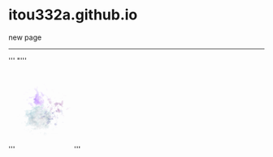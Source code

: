 <head>
<?xml version="1.0" encoding="UTF-8" standalone="no"?>
<!-- Created with Inkscape (http://www.inkscape.org/) --></head>

# itou332a.github.io
new page<hr>
<p>'''<?xml version="1.0" encoding="UTF-8" standalone="no"?>
<!-- Created with Inkscape (http://www.inkscape.org/) -->"'''</p>
'''<svg
   width="30.82056mm"
   height="41.91138mm"
   viewBox="0 0 630.82055 641.91137"
   version="1.1"
   id="svg5"
   inkscape:version="1.1 (c68e22c387, 2021-05-23)"
   sodipodi:docname="suisai-1.svg"
   xmlns:inkscape="http://www.inkscape.org/namespaces/inkscape"
   xmlns:sodipodi="http://sodipodi.sourceforge.net/DTD/sodipodi-0.dtd"
   xmlns:xlink="http://www.w3.org/1999/xlink"
   xmlns="http://www.w3.org/2000/svg"
   xmlns:svg="http://www.w3.org/2000/svg">
  <sodipodi:namedview
     id="namedview7"
     pagecolor="#ffffff"
     bordercolor="#666666"
     borderopacity="1.0"
     inkscape:pageshadow="2"
     inkscape:pageopacity="0.0"
     inkscape:pagecheckerboard="0"
     inkscape:document-units="mm"
     showgrid="false"
     inkscape:zoom="0.24630192"
     inkscape:cx="970.35379"
     inkscape:cy="1412.9001"
     inkscape:window-width="1920"
     inkscape:window-height="986"
     inkscape:window-x="-11"
     inkscape:window-y="-11"
     inkscape:window-maximized="1"
     inkscape:current-layer="layer1" />
  <defs
     id="defs2">
    <rect
       x="582.61829"
       y="432.39615"
       width="25.075897"
       height="156.81216"
       id="rect13745" />
    <rect
       x="302.4743"
       y="495.32703"
       width="362.0607"
       height="207.56288"
       id="rect10275" />
    <rect
       x="85.261215"
       y="129.92184"
       width="637.42908"
       height="535.92761"
       id="rect8813" />
    <linearGradient
       inkscape:collect="always"
       id="linearGradient5801">
      <stop
         style="stop-color:#000000;stop-opacity:1;"
         offset="0"
         id="stop5797" />
      <stop
         style="stop-color:#000000;stop-opacity:0;"
         offset="1"
         id="stop5799" />
    </linearGradient>
    <linearGradient
       inkscape:collect="always"
       id="linearGradient5635">
      <stop
         style="stop-color:#000000;stop-opacity:1;"
         offset="0"
         id="stop5631" />
      <stop
         style="stop-color:#008080;stop-opacity:1"
         offset="1"
         id="stop5633" />
    </linearGradient>
    <linearGradient
       inkscape:collect="always"
       id="linearGradient4685">
      <stop
         style="stop-color:#ff6fff;stop-opacity:1;"
         offset="0"
         id="stop4681" />
      <stop
         style="stop-color:#ff6fff;stop-opacity:0;"
         offset="1"
         id="stop4683" />
    </linearGradient>
    <linearGradient
       inkscape:collect="always"
       id="linearGradient4479">
      <stop
         style="stop-color:#cd0080;stop-opacity:1;"
         offset="0"
         id="stop4475" />
      <stop
         style="stop-color:#cd0080;stop-opacity:0;"
         offset="1"
         id="stop4477" />
    </linearGradient>
    <linearGradient
       inkscape:collect="always"
       id="linearGradient3395">
      <stop
         style="stop-color:#000080;stop-opacity:1"
         offset="0"
         id="stop3391" />
      <stop
         style="stop-color:#ffffff;stop-opacity:1"
         offset="1"
         id="stop3393" />
    </linearGradient>
    <linearGradient
       inkscape:collect="always"
       id="linearGradient139">
      <stop
         style="stop-color:#ffff00;stop-opacity:1"
         offset="0"
         id="stop135" />
      <stop
         style="stop-color:#0000ff;stop-opacity:1"
         offset="1"
         id="stop137" />
    </linearGradient>
    <linearGradient
       inkscape:collect="always"
       xlink:href="#linearGradient139"
       id="linearGradient141"
       x1="107.1023"
       y1="167.86958"
       x2="-26.585678"
       y2="82.035805"
       gradientUnits="userSpaceOnUse"
       gradientTransform="translate(-105.81103,40.283384)" />
    <linearGradient
       inkscape:collect="always"
       xlink:href="#linearGradient3395"
       id="linearGradient3397"
       x1="67.138985"
       y1="170.26443"
       x2="93.457451"
       y2="139.11195"
       gradientUnits="userSpaceOnUse"
       gradientTransform="translate(81.758549,-157.38573)" />
    <linearGradient
       inkscape:collect="always"
       xlink:href="#linearGradient4479"
       id="linearGradient4327"
       x1="42.968945"
       y1="112.25636"
       x2="100.4399"
       y2="119.23882"
       gradientUnits="userSpaceOnUse"
       gradientTransform="translate(81.758549,-157.38573)" />
    <linearGradient
       inkscape:collect="always"
       xlink:href="#linearGradient4685"
       id="linearGradient4687"
       x1="105.81102"
       y1="43.506054"
       x2="235.7921"
       y2="81.103836"
       gradientUnits="userSpaceOnUse"
       gradientTransform="translate(-155.7019,-65.539606)" />
    <linearGradient
       inkscape:collect="always"
       xlink:href="#linearGradient4479"
       id="linearGradient5015"
       x1="19.33602"
       y1="181.54381"
       x2="84.326553"
       y2="255.1281"
       gradientUnits="userSpaceOnUse"
       gradientTransform="translate(147.49773,-248.9633)" />
    <linearGradient
       inkscape:collect="always"
       xlink:href="#linearGradient5635"
       id="linearGradient5637"
       x1="34.912266"
       y1="259.96213"
       x2="95.068787"
       y2="220.75294"
       gradientUnits="userSpaceOnUse"
       gradientTransform="translate(147.49773,-248.9633)" />
    <radialGradient
       inkscape:collect="always"
       xlink:href="#linearGradient5801"
       id="radialGradient5803"
       cx="262.10461"
       cy="113.88396"
       fx="262.10461"
       fy="113.88396"
       r="43.237499"
       gradientUnits="userSpaceOnUse"
       gradientTransform="matrix(-0.78260874,-0.4472049,0.49614039,-0.86824231,98.732046,194.05978)" />
    <filter
       inkscape:label="Watercolor"
       inkscape:menu="Textures"
       inkscape:menu-tooltip="Cloudy watercolor effect"
       style="color-interpolation-filters:sRGB"
       id="filter6491"
       x="-1.1402178"
       y="-1.1402178"
       width="3.2928848"
       height="3.2928848">
      <feGaussianBlur
         stdDeviation="58.269853"
         in="SourceGraphic"
         result="result0"
         id="feGaussianBlur6465" />
      <feTurbulence
         result="result1"
         numOctaves="1"
         seed="488"
         baseFrequency="0.095"
         type="turbulence"
         id="feTurbulence6467" />
      <feComposite
         in="result0"
         in2="result1"
         operator="in"
         result="result2"
         id="feComposite6469" />
      <feComposite
         operator="arithmetic"
         in2="result2"
         k3="1"
         k1="3"
         result="result91"
         id="feComposite6471"
         in="result4"
         k2="0"
         k4="0" />
      <feBlend
         mode="multiply"
         result="fbSourceGraphic"
         in2="result91"
         id="feBlend6473" />
      <feColorMatrix
         result="fbSourceGraphicAlpha"
         in="fbSourceGraphic"
         values="0 0 0 0 0 0 0 1 0 0 0 0 1 0 0 0 0 0 5 0"
         id="feColorMatrix6475" />
      <feGaussianBlur
         result="result0"
         in="fbSourceGraphicAlpha"
         stdDeviation="3"
         id="feGaussianBlur6477" />
      <feOffset
         result="result3"
         in="result0"
         dy="2"
         dx="2"
         id="feOffset6479" />
      <feSpecularLighting
         specularExponent="30"
         specularConstant="1.10000002"
         surfaceScale="2"
         lighting-color="#6fecfd"
         result="result1"
         in="result0"
         id="feSpecularLighting6483">
        <fePointLight
           z="20000"
           y="-10000"
           x="-5000"
           id="fePointLight6481" />
      </feSpecularLighting>
      <feComposite
         operator="in"
         result="result2"
         in="result1"
         in2="fbSourceGraphicAlpha"
         id="feComposite6485" />
      <feComposite
         k3="1"
         k2="3"
         operator="arithmetic"
         result="result4"
         in="fbSourceGraphic"
         in2="result2"
         id="feComposite6487"
         k1="0"
         k4="0" />
      <feBlend
         mode="multiply"
         in2="result4"
         id="feBlend6489"
         result="fbSourceGraphic" />
      <feColorMatrix
         result="fbSourceGraphicAlpha"
         in="fbSourceGraphic"
         values="0 0 0 -1 0 0 0 0 -1 0 0 0 0 -1 0 0 0 0 1 0"
         id="feColorMatrix6725" />
      <feGaussianBlur
         id="feGaussianBlur6727"
         stdDeviation="15"
         result="result8"
         in="fbSourceGraphic" />
      <feTurbulence
         id="feTurbulence6729"
         seed="27"
         result="result7"
         type="fractalNoise"
         numOctaves="5"
         baseFrequency="0.025" />
      <feComposite
         in2="result8"
         id="feComposite6731"
         result="result6"
         operator="over"
         in="result7" />
      <feColorMatrix
         id="feColorMatrix6733"
         result="result9"
         values="1 0 0 0 0 0 1 0 0 0 0 0 1 0 0 0 0 0 6 -4 " />
      <feDisplacementMap
         in2="result9"
         id="feDisplacementMap6735"
         in="result7"
         xChannelSelector="A"
         yChannelSelector="A"
         scale="45"
         result="result4" />
      <feComposite
         in2="result4"
         id="feComposite6737"
         result="result2"
         operator="in"
         in="result8" />
      <feComposite
         in2="result9"
         id="feComposite6739"
         result="fbSourceGraphic"
         in="result2"
         operator="in" />
      <feComposite
         in2="fbSourceGraphic"
         id="feComposite6741"
         operator="arithmetic"
         k2="1"
         k1="0.5"
         in="fbSourceGraphic"
         result="result91"
         k3="0"
         k4="0" />
      <feBlend
         in2="result91"
         id="feBlend6743"
         in="fbSourceGraphic"
         mode="multiply" />
    </filter>
    <filter
       inkscape:label="Watercolor"
       inkscape:menu="Textures"
       inkscape:menu-tooltip="Cloudy watercolor effect"
       style="color-interpolation-filters:sRGB"
       id="filter6519"
       x="-1.5571686"
       y="-1.5571686"
       width="4.1336305"
       height="4.1336305">
      <feGaussianBlur
         stdDeviation="49.203249"
         in="SourceGraphic"
         result="result0"
         id="feGaussianBlur6493" />
      <feTurbulence
         result="result1"
         numOctaves="1"
         seed="488"
         baseFrequency="0.095"
         type="turbulence"
         id="feTurbulence6495" />
      <feComposite
         in="result0"
         in2="result1"
         operator="in"
         result="result2"
         id="feComposite6497" />
      <feComposite
         operator="arithmetic"
         in2="result2"
         k3="1"
         k1="3"
         result="result91"
         id="feComposite6499"
         in="result4"
         k2="0"
         k4="0" />
      <feBlend
         mode="multiply"
         result="fbSourceGraphic"
         in2="result91"
         id="feBlend6501" />
      <feColorMatrix
         result="fbSourceGraphicAlpha"
         in="fbSourceGraphic"
         values="0 0 0 0 0 0 0 1 0 0 0 0 1 0 0 0 0 0 5 0"
         id="feColorMatrix6503" />
      <feGaussianBlur
         result="result0"
         in="fbSourceGraphicAlpha"
         stdDeviation="3"
         id="feGaussianBlur6505" />
      <feOffset
         result="result3"
         in="result0"
         dy="2"
         dx="2"
         id="feOffset6507" />
      <feSpecularLighting
         specularExponent="30"
         specularConstant="1.10000002"
         surfaceScale="2"
         lighting-color="#6fecfd"
         result="result1"
         in="result0"
         id="feSpecularLighting6511">
        <fePointLight
           z="20000"
           y="-10000"
           x="-5000"
           id="fePointLight6509" />
      </feSpecularLighting>
      <feComposite
         operator="in"
         result="result2"
         in="result1"
         in2="fbSourceGraphicAlpha"
         id="feComposite6513" />
      <feComposite
         k3="1"
         k2="3"
         operator="arithmetic"
         result="result4"
         in="fbSourceGraphic"
         in2="result2"
         id="feComposite6515"
         k1="0"
         k4="0" />
      <feBlend
         mode="multiply"
         in2="result4"
         id="feBlend6517"
         result="fbSourceGraphic" />
      <feColorMatrix
         result="fbSourceGraphicAlpha"
         in="fbSourceGraphic"
         values="0 0 0 -1 0 0 0 0 -1 0 0 0 0 -1 0 0 0 0 1 0"
         id="feColorMatrix6745" />
      <feGaussianBlur
         id="feGaussianBlur6747"
         stdDeviation="15"
         result="result8"
         in="fbSourceGraphic" />
      <feTurbulence
         id="feTurbulence6749"
         seed="27"
         result="result7"
         type="fractalNoise"
         numOctaves="5"
         baseFrequency="0.025" />
      <feComposite
         in2="result8"
         id="feComposite6751"
         result="result6"
         operator="over"
         in="result7" />
      <feColorMatrix
         id="feColorMatrix6753"
         result="result9"
         values="1 0 0 0 0 0 1 0 0 0 0 0 1 0 0 0 0 0 6 -4 " />
      <feDisplacementMap
         in2="result9"
         id="feDisplacementMap6755"
         in="result7"
         xChannelSelector="A"
         yChannelSelector="A"
         scale="45"
         result="result4" />
      <feComposite
         in2="result4"
         id="feComposite6757"
         result="result2"
         operator="in"
         in="result8" />
      <feComposite
         in2="result9"
         id="feComposite6759"
         result="fbSourceGraphic"
         in="result2"
         operator="in" />
      <feComposite
         in2="fbSourceGraphic"
         id="feComposite6761"
         operator="arithmetic"
         k2="1"
         k1="0.5"
         in="fbSourceGraphic"
         result="result91"
         k3="0"
         k4="0" />
      <feBlend
         in2="result91"
         id="feBlend6763"
         in="fbSourceGraphic"
         mode="multiply" />
    </filter>
    <filter
       inkscape:label="Watercolor"
       inkscape:menu="Textures"
       inkscape:menu-tooltip="Cloudy watercolor effect"
       style="color-interpolation-filters:sRGB"
       id="filter6547"
       x="-3.5159403"
       y="-3.5159403"
       width="8.0702685"
       height="8.0702685">
      <feGaussianBlur
         stdDeviation="58.269853"
         in="SourceGraphic"
         result="result0"
         id="feGaussianBlur6521" />
      <feTurbulence
         result="result1"
         numOctaves="1"
         seed="488"
         baseFrequency="0.095"
         type="turbulence"
         id="feTurbulence6523" />
      <feComposite
         in="result0"
         in2="result1"
         operator="in"
         result="result2"
         id="feComposite6525" />
      <feComposite
         operator="arithmetic"
         in2="result2"
         k3="1"
         k1="3"
         result="result91"
         id="feComposite6527"
         in="result4"
         k2="0"
         k4="0" />
      <feBlend
         mode="multiply"
         result="fbSourceGraphic"
         in2="result91"
         id="feBlend6529" />
      <feColorMatrix
         result="fbSourceGraphicAlpha"
         in="fbSourceGraphic"
         values="0 0 0 0 0 0 0 1 0 0 0 0 1 0 0 0 0 0 5 0"
         id="feColorMatrix6531" />
      <feGaussianBlur
         result="result0"
         in="fbSourceGraphicAlpha"
         stdDeviation="3"
         id="feGaussianBlur6533" />
      <feOffset
         result="result3"
         in="result0"
         dy="2"
         dx="2"
         id="feOffset6535" />
      <feSpecularLighting
         specularExponent="30"
         specularConstant="1.10000002"
         surfaceScale="2"
         lighting-color="#6fecfd"
         result="result1"
         in="result0"
         id="feSpecularLighting6539">
        <fePointLight
           z="20000"
           y="-10000"
           x="-5000"
           id="fePointLight6537" />
      </feSpecularLighting>
      <feComposite
         operator="in"
         result="result2"
         in="result1"
         in2="fbSourceGraphicAlpha"
         id="feComposite6541" />
      <feComposite
         k3="1"
         k2="3"
         operator="arithmetic"
         result="result4"
         in="fbSourceGraphic"
         in2="result2"
         id="feComposite6543"
         k1="0"
         k4="0" />
      <feBlend
         mode="multiply"
         in2="result4"
         id="feBlend6545"
         result="fbSourceGraphic" />
      <feColorMatrix
         result="fbSourceGraphicAlpha"
         in="fbSourceGraphic"
         values="0 0 0 -1 0 0 0 0 -1 0 0 0 0 -1 0 0 0 0 1 0"
         id="feColorMatrix6765" />
      <feGaussianBlur
         id="feGaussianBlur6767"
         stdDeviation="15"
         result="result8"
         in="fbSourceGraphic" />
      <feTurbulence
         id="feTurbulence6769"
         seed="27"
         result="result7"
         type="fractalNoise"
         numOctaves="5"
         baseFrequency="0.025" />
      <feComposite
         in2="result8"
         id="feComposite6771"
         result="result6"
         operator="over"
         in="result7" />
      <feColorMatrix
         id="feColorMatrix6773"
         result="result9"
         values="1 0 0 0 0 0 1 0 0 0 0 0 1 0 0 0 0 0 6 -4 " />
      <feDisplacementMap
         in2="result9"
         id="feDisplacementMap6775"
         in="result7"
         xChannelSelector="A"
         yChannelSelector="A"
         scale="45"
         result="result4" />
      <feComposite
         in2="result4"
         id="feComposite6777"
         result="result2"
         operator="in"
         in="result8" />
      <feComposite
         in2="result9"
         id="feComposite6779"
         result="fbSourceGraphic"
         in="result2"
         operator="in" />
      <feComposite
         in2="fbSourceGraphic"
         id="feComposite6781"
         operator="arithmetic"
         k2="1"
         k1="0.5"
         in="fbSourceGraphic"
         result="result91"
         k3="0"
         k4="0" />
      <feBlend
         in2="result91"
         id="feBlend6783"
         in="fbSourceGraphic"
         mode="multiply" />
    </filter>
    <filter
       inkscape:label="Watercolor"
       inkscape:menu="Textures"
       inkscape:menu-tooltip="Cloudy watercolor effect"
       style="color-interpolation-filters:sRGB"
       id="filter6575"
       x="-1.7977314"
       y="-1.7977314"
       width="4.6185909"
       height="4.6185909">
      <feGaussianBlur
         stdDeviation="46.719386"
         in="SourceGraphic"
         result="result0"
         id="feGaussianBlur6549" />
      <feTurbulence
         result="result1"
         numOctaves="1"
         seed="488"
         baseFrequency="0.095"
         type="turbulence"
         id="feTurbulence6551" />
      <feComposite
         in="result0"
         in2="result1"
         operator="in"
         result="result2"
         id="feComposite6553" />
      <feComposite
         operator="arithmetic"
         in2="result2"
         k3="1"
         k1="3"
         result="result91"
         id="feComposite6555"
         in="result4"
         k2="0"
         k4="0" />
      <feBlend
         mode="multiply"
         result="fbSourceGraphic"
         in2="result91"
         id="feBlend6557" />
      <feColorMatrix
         result="fbSourceGraphicAlpha"
         in="fbSourceGraphic"
         values="0 0 0 0 0 0 0 1 0 0 0 0 1 0 0 0 0 0 5 0"
         id="feColorMatrix6559" />
      <feGaussianBlur
         result="result0"
         in="fbSourceGraphicAlpha"
         stdDeviation="3"
         id="feGaussianBlur6561" />
      <feOffset
         result="result3"
         in="result0"
         dy="2"
         dx="2"
         id="feOffset6563" />
      <feSpecularLighting
         specularExponent="30"
         specularConstant="1.10000002"
         surfaceScale="2"
         lighting-color="#6fecfd"
         result="result1"
         in="result0"
         id="feSpecularLighting6567">
        <fePointLight
           z="20000"
           y="-10000"
           x="-5000"
           id="fePointLight6565" />
      </feSpecularLighting>
      <feComposite
         operator="in"
         result="result2"
         in="result1"
         in2="fbSourceGraphicAlpha"
         id="feComposite6569" />
      <feComposite
         k3="1"
         k2="3"
         operator="arithmetic"
         result="result4"
         in="fbSourceGraphic"
         in2="result2"
         id="feComposite6571"
         k1="0"
         k4="0" />
      <feBlend
         mode="multiply"
         in2="result4"
         id="feBlend6573"
         result="fbSourceGraphic" />
      <feColorMatrix
         result="fbSourceGraphicAlpha"
         in="fbSourceGraphic"
         values="0 0 0 -1 0 0 0 0 -1 0 0 0 0 -1 0 0 0 0 1 0"
         id="feColorMatrix6785" />
      <feGaussianBlur
         id="feGaussianBlur6787"
         stdDeviation="15"
         result="result8"
         in="fbSourceGraphic" />
      <feTurbulence
         id="feTurbulence6789"
         seed="27"
         result="result7"
         type="fractalNoise"
         numOctaves="5"
         baseFrequency="0.025" />
      <feComposite
         in2="result8"
         id="feComposite6791"
         result="result6"
         operator="over"
         in="result7" />
      <feColorMatrix
         id="feColorMatrix6793"
         result="result9"
         values="1 0 0 0 0 0 1 0 0 0 0 0 1 0 0 0 0 0 6 -4 " />
      <feDisplacementMap
         in2="result9"
         id="feDisplacementMap6795"
         in="result7"
         xChannelSelector="A"
         yChannelSelector="A"
         scale="45"
         result="result4" />
      <feComposite
         in2="result4"
         id="feComposite6797"
         result="result2"
         operator="in"
         in="result8" />
      <feComposite
         in2="result9"
         id="feComposite6799"
         result="fbSourceGraphic"
         in="result2"
         operator="in" />
      <feComposite
         in2="fbSourceGraphic"
         id="feComposite6801"
         operator="arithmetic"
         k2="1"
         k1="0.5"
         in="fbSourceGraphic"
         result="result91"
         k3="0"
         k4="0" />
      <feBlend
         in2="result91"
         id="feBlend6803"
         in="fbSourceGraphic"
         mode="multiply" />
    </filter>
    <filter
       inkscape:menu="Textures"
       inkscape:label="Watercolor"
       inkscape:menu-tooltip="Cloudy watercolor effect"
       height="3.3123757"
       y="-1.1561878"
       width="3.3123757"
       x="-1.1561878"
       style="color-interpolation-filters:sRGB"
       id="filter7693">
      <feGaussianBlur
         stdDeviation="39.847637"
         result="result8"
         id="feGaussianBlur7675" />
      <feTurbulence
         seed="27"
         result="result7"
         type="fractalNoise"
         numOctaves="5"
         baseFrequency="0.025"
         id="feTurbulence7677" />
      <feComposite
         in2="result8"
         result="result6"
         operator="over"
         in="result7"
         id="feComposite7679" />
      <feColorMatrix
         result="result9"
         values="1 0 0 0 0 0 1 0 0 0 0 0 1 0 0 0 0 0 6 -4 "
         id="feColorMatrix7681" />
      <feDisplacementMap
         in="result7"
         in2="result9"
         xChannelSelector="A"
         yChannelSelector="A"
         scale="45"
         result="result4"
         id="feDisplacementMap7683" />
      <feComposite
         in2="result4"
         result="result2"
         operator="in"
         in="result8"
         id="feComposite7685" />
      <feComposite
         result="fbSourceGraphic"
         in="result2"
         operator="in"
         in2="result9"
         id="feComposite7687" />
      <feComposite
         operator="arithmetic"
         k2="1"
         k1="0.5"
         in="fbSourceGraphic"
         in2="fbSourceGraphic"
         result="result91"
         id="feComposite7689"
         k3="0"
         k4="0" />
      <feBlend
         in="fbSourceGraphic"
         mode="multiply"
         in2="result91"
         id="feBlend7691" />
    </filter>
    <filter
       inkscape:menu="Textures"
       inkscape:label="Watercolor"
       inkscape:menu-tooltip="Cloudy watercolor effect"
       height="1.0759428"
       y="-0.037971403"
       width="1.007833"
       x="-0.0039164838"
       style="color-interpolation-filters:sRGB"
       id="filter12561">
      <feGaussianBlur
         stdDeviation="0.15239912"
         result="result8"
         id="feGaussianBlur12543" />
      <feTurbulence
         seed="27"
         result="result7"
         type="fractalNoise"
         numOctaves="5"
         baseFrequency="0.025"
         id="feTurbulence12545" />
      <feComposite
         in2="result8"
         result="result6"
         operator="over"
         in="result7"
         id="feComposite12547" />
      <feColorMatrix
         result="result9"
         values="1 0 0 0 0 0 1 0 0 0 0 0 1 0 0 0 0 0 6 -4 "
         id="feColorMatrix12549" />
      <feDisplacementMap
         in="result7"
         in2="result9"
         xChannelSelector="A"
         yChannelSelector="A"
         scale="45"
         result="result4"
         id="feDisplacementMap12551" />
      <feComposite
         in2="result4"
         result="result2"
         operator="in"
         in="result8"
         id="feComposite12553" />
      <feComposite
         result="fbSourceGraphic"
         in="result2"
         operator="in"
         in2="result9"
         id="feComposite12555" />
      <feComposite
         operator="arithmetic"
         k2="1"
         k1="0.5"
         in="fbSourceGraphic"
         in2="fbSourceGraphic"
         result="result91"
         id="feComposite12557"
         k3="0"
         k4="0" />
      <feBlend
         in="fbSourceGraphic"
         mode="multiply"
         in2="result91"
         id="feBlend12559" />
    </filter>
    <filter
       inkscape:menu="Textures"
       inkscape:label="Watercolor"
       inkscape:menu-tooltip="Cloudy watercolor effect"
       height="1.1109951"
       y="-0.055497557"
       width="1.044863"
       x="-0.022431498"
       style="color-interpolation-filters:sRGB"
       id="filter13943">
      <feGaussianBlur
         stdDeviation="3.2771018"
         result="result8"
         id="feGaussianBlur13925" />
      <feTurbulence
         seed="27"
         result="result7"
         type="fractalNoise"
         numOctaves="5"
         baseFrequency="0.025"
         id="feTurbulence13927" />
      <feComposite
         in2="result8"
         result="result6"
         operator="over"
         in="result7"
         id="feComposite13929" />
      <feColorMatrix
         result="result9"
         values="1 0 0 0 0 0 1 0 0 0 0 0 1 0 0 0 0 0 6 -4 "
         id="feColorMatrix13931" />
      <feDisplacementMap
         in="result7"
         in2="result9"
         xChannelSelector="A"
         yChannelSelector="A"
         scale="45"
         result="result4"
         id="feDisplacementMap13933" />
      <feComposite
         in2="result4"
         result="result2"
         operator="in"
         in="result8"
         id="feComposite13935" />
      <feComposite
         result="fbSourceGraphic"
         in="result2"
         operator="in"
         in2="result9"
         id="feComposite13937" />
      <feComposite
         operator="arithmetic"
         k2="1"
         k1="0.5"
         in="fbSourceGraphic"
         in2="fbSourceGraphic"
         result="result91"
         id="feComposite13939"
         k3="0"
         k4="0" />
      <feBlend
         in="fbSourceGraphic"
         mode="multiply"
         in2="result91"
         id="feBlend13941" />
    </filter>
    <filter
       inkscape:collect="always"
       style="color-interpolation-filters:sRGB"
       id="filter14291"
       x="-978.29547"
       y="-978.29547"
       width="1957.5909"
       height="1957.5909">
      <feGaussianBlur
         inkscape:collect="always"
         stdDeviation="58.269853"
         id="feGaussianBlur14293" />
    </filter>
  </defs>
  <g
     inkscape:label="レイヤー 1"
     inkscape:groupmode="layer"
     id="layer1"
     transform="translate(263.70165,180.05835)">
    <rect
       style="mix-blend-mode:normal;fill:#ffd5d5;fill-opacity:1;fill-rule:evenodd;stroke:url(#linearGradient141);stroke-width:0.264583;filter:url(#filter6491)"
       id="rect31"
       width="160.65346"
       height="160.65346"
       x="-89.100029"
       y="124.59796" />
    <rect
       style="opacity:0.993007;mix-blend-mode:normal;fill:url(#linearGradient5015);fill-opacity:1;fill-rule:evenodd;stroke:url(#linearGradient5637);stroke-width:0.264583;filter:url(#filter6519)"
       id="rect2177"
       width="103.66257"
       height="103.66257"
       x="155.82295"
       y="-63.391159"
       transform="matrix(1.1842684,0,0,1.1842684,-61.185758,125.01157)" />
    <rect
       style="fill:url(#linearGradient4327);fill-opacity:1;fill-rule:evenodd;stroke:url(#linearGradient3397);stroke-width:0.264583;filter:url(#filter6547)"
       id="rect2179"
       width="52.099842"
       height="52.099842"
       x="148.89754"
       y="-39.22113" />
    <rect
       style="mix-blend-mode:normal;fill:url(#linearGradient4687);fill-opacity:1;fill-rule:evenodd;stroke:url(#radialGradient5803);stroke-width:0.264583;filter:url(#filter6575)"
       id="rect2181"
       width="86.474998"
       height="86.474998"
       x="-34.851738"
       y="-49.963367"
       transform="matrix(1.2472307,0,0,1.2472307,-10.377125,23.437195)" />
    <circle
       id="path7028"
       style="fill:#0000ff;stroke:#000000;stroke-width:0.264583;filter:url(#filter14291)"
       cx="127.76085"
       cy="163.67485"
       r="0.07154277" />
    <circle
       style="opacity:0.993007;mix-blend-mode:normal;fill:#000079;fill-opacity:1;fill-rule:evenodd;stroke-width:0.264583;filter:url(#filter7693)"
       id="path7541"
       cx="71.364113"
       cy="93.313202"
       r="41.357609"
       transform="matrix(1.4623164,0,0,1.4623164,20.986939,50.585784)" />
    <text
       xml:space="preserve"
       transform="matrix(0.26458333,0,0,0.26458333,16.578705,-71.580122)"
       id="text8811"
       style="font-style:normal;font-weight:normal;font-size:40px;line-height:1.25;font-family:sans-serif;white-space:pre;shape-inside:url(#rect8813);fill:#000000;fill-opacity:1;stroke:none" />
    <text
       xml:space="preserve"
       transform="matrix(0.26458333,0,0,0.26458333,16.578705,-71.580122)"
       id="text13743"
       style="font-style:normal;font-weight:normal;font-size:40px;line-height:1.25;font-family:sans-serif;white-space:pre;shape-inside:url(#rect13745);fill:#000000;fill-opacity:1;stroke:none" />
  </g>
</svg>'''
